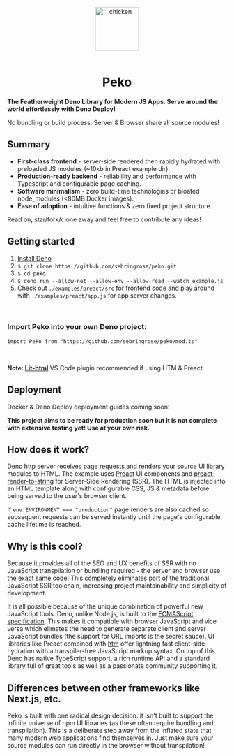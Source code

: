 <p align="center">
    <img 
        height="100px"
        width="100px"
        style="margin: 1rem auto;"
        src="https://raw.githubusercontent.com/sebringrose/peko/main/examples/preact/src/assets/twemoji_chicken.svg" alt="chicken" 
    />
</p>
<h1 align="center">Peko</h1>
<p><strong>
    The Featherweight Deno Library for Modern JS Apps. Serve around the world effortlessly with Deno Deploy!
</strong></p>
<p>No bundling or build process. Server & Browser share all source modules!</p>

<h2>Summary</h2>
<ul>
    <li>
        <strong>First-class frontend</strong> - server-side rendered then rapidly hydrated with preloaded JS modules (~10kb in Preact example dir).
    </li>
    <li>
        <strong>Production-ready backend</strong> - reliablility and performance with Typescript and configurable page caching.
    </li>
    <li>
        <strong>Software minimalism</strong> - zero build-time technologies or bloated node_modules (<80MB Docker images).
    </li>
    <li>
        <strong>Ease of adoption</strong> - intuitive functions & zero fixed project structure.
    </li>
</ul>
<p>
    Read on, star/fork/clone away and feel free to contribute any ideas!
</p>

<h2>Getting started</h2>
<ol>
    <li>
        <a href="https://deno.land/manual/getting_started/installation">Install Deno</a>
    </li>
    <li>
        <code>$ git clone https://github.com/sebringrose/peko.git</code>
    </li>
    <li>
        <code>$ cd peko</code>
    </li>
    <li>
        <code>$ deno run --allow-net --allow-env --allow-read --watch example.js</code>
    </li>
    <li>
        Check out <code>./examples/preact/src</code> for frontend code and play around with <code>./examples/preact/app.js</code> for app server changes.
    </li>
</ol>
<br />
<h3>Import Peko into your own Deno project:</h3>
<p><code>import Peko from "https://github.com/sebringrose/peko/mod.ts"</code></p>
<br />
<p>
    <strong>Note: <a href="https://marketplace.visualstudio.com/items?itemName=bierner.lit-html">Lit-html</a></strong> VS Code plugin recommended if using HTM & Preact.
</p>

<h2>Deployment</h2>
<p>Docker & Deno Deploy deployment guides coming soon!</p>
<p>
    <strong>This project aims to be ready for production soon but it is not complete with extensive testing yet! Use at your own risk.</strong>
</p>

<h2>How does it work?</h2>
<p>
    Deno http server receives page requests and renders your source UI library modules to HTML. The example uses <a href="https://preactjs.com">Preact</a> UI components and <a href="https://github.com/preactjs/preact-render-to-string">preact-render-to-string</a> for Server-Side Rendering (SSR). The HTML is injected into an HTML template along with configurable CSS, JS & metadata before being served to the user's browser client.
</p>
<p>
    If <code>env.ENVIRONMENT === "production"</code> page renders are also cached so subsequent requests can be served instantly until the page's configurable cache lifetime is reached.
</p>
<h2>Why is this cool?</h2>
<p>
    Because it provides all of the SEO and UX benefits of SSR with no JavaScript transpilation or bundling required - the server and browser use the exact same code! This completely eliminates part of the traditional JavaScript SSR toolchain, increasing project maintainability and simplicity of development.
</p>
<p>
    It is all possible because of the unique combination of powerful new JavaScript tools. Deno, unlike Node.js, is built to the <a href="https://tc39.es/">ECMAScript specification</a>. This makes it compatible with browser JavaScript and vice versa which elimates the need to generate separate client and server JavaScript bundles (the support for URL imports is the secret sauce). UI libraries like Preact combined with <a href="https://github.com/developit/htm">htm</a> offer lightning fast client-side hydration with a transpiler-free JavaScript markup syntax. On top of this Deno has native TypeScript support, a rich runtime API and a standard library full of great tools as well as a passionate community supporting it.
</p>

<h2>Differences between other frameworks like Next.js, etc.</h2>
<p>
    Peko is built with one radical design decision: it isn't built to support the infinite universe of npm UI libraries (as these often require bundling and transpilation). This is a deliberate step away from the inflated state that many modern web applications find themselves in. Just make sure your source modules can run directly in the browser without transpilation!
</p>
